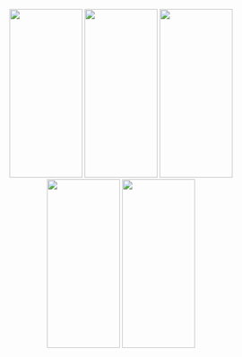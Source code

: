 <p align="center">
  <img src="https://github.com/hakanozer/tukcell_kotlin_2024/blob/master/%C3%96devler/%C3%96dev_8/Bengisu_Sahin_Odev_08/Screenshots/Screenshot_main_page.png" width="130" height="300"/>
  <img src="https://github.com/hakanozer/tukcell_kotlin_2024/blob/master/%C3%96devler/%C3%96dev_8/Bengisu_Sahin_Odev_08/Screenshots/Screenshot_main_page_search_option_clicked.png" width="130" height="300"/>
  <img src="https://github.com/hakanozer/tukcell_kotlin_2024/blob/master/%C3%96devler/%C3%96dev_8/Bengisu_Sahin_Odev_08/Screenshots/Screenshot_search_recipe.png" width="130" height="300"/>
  <img src="https://github.com/hakanozer/tukcell_kotlin_2024/blob/master/%C3%96devler/%C3%96dev_8/Bengisu_Sahin_Odev_08/Screenshots/Screenshot_detail_recipe.png" width="130" height="300"/>
  <img src="https://github.com/hakanozer/tukcell_kotlin_2024/blob/master/%C3%96devler/%C3%96dev_8/Bengisu_Sahin_Odev_08/Screenshots/Screenshot_detail_recipe_continue.png" width="130" height="300"/>
</p

